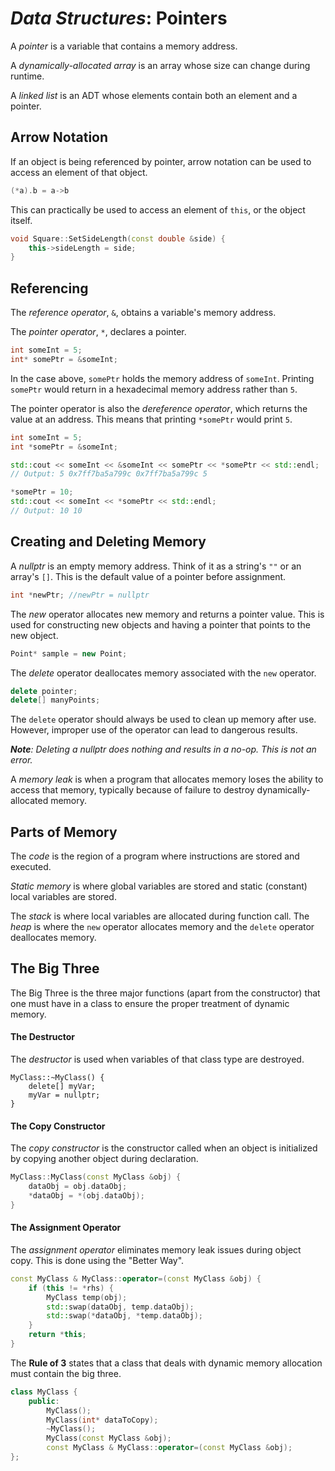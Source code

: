 <!---
CS NOTES :: DATA STRUCTURES :: POINTERS

BY: COLE ELLIS

LAST MODIFIED: 16 DEC 2021
-->

# ***Data Structures***: Pointers
A *pointer* is a variable that contains a memory address.

A *dynamically-allocated array* is an array whose size can change during runtime.

A *linked list* is an ADT whose elements contain both an element and a pointer.

## Arrow Notation
If an object is being referenced by pointer, arrow notation can be used to access an element of that object.
```c++
(*a).b = a->b
```

This can practically be used to access an element of `this`, or the object itself.
```c++
void Square::SetSideLength(const double &side) {
	this->sideLength = side;
}
```

## Referencing
The *reference operator*, `&`, obtains a variable's memory address.

The *pointer operator*, `*`, declares a pointer.
```c++
int someInt = 5;
int* somePtr = &someInt;
```

In the case above, `somePtr` holds the memory address of `someInt`.  Printing `somePtr` would return in a hexadecimal memory address rather than `5`.

The pointer operator is also the *dereference operator*, which returns the value at an address.  This means that printing `*somePtr` would print `5`.
```c++
int someInt = 5;
int *somePtr = &someInt;

std::cout << someInt << &someInt << somePtr << *somePtr << std::endl;
// Output: 5 0x7ff7ba5a799c 0x7ff7ba5a799c 5

*somePtr = 10;
std::cout << someInt << *somePtr << std::endl;
// Output: 10 10
```

## Creating and Deleting Memory

A *nullptr* is an empty memory address.  Think of it as a string's `""` or an array's `[]`.  This is the default value of a pointer before assignment.
```c++
int *newPtr; //newPtr = nullptr
```

The *new* operator allocates new memory and returns a pointer value.  This is used for constructing new objects and having a pointer that points to the new object.
```c++
Point* sample = new Point;
```

The *delete* operator deallocates memory associated with the `new` operator.
```c++
delete pointer;
delete[] manyPoints;
```
The `delete` operator should always be used to clean up memory after use.  However, improper use of the operator can lead to dangerous results.

***Note**: Deleting a nullptr does nothing and results in a no-op.  This is not an error.*

A *memory leak* is when a program that allocates memory loses the ability to access that memory, typically because of failure to destroy dynamically-allocated memory.

## Parts of Memory
The *code* is the region of a program where instructions are stored and executed.

*Static memory* is where global variables are stored and static (constant) local variables are stored.

The *stack* is where local variables are allocated during function call.  The *heap* is where the `new` operator allocates memory and the `delete` operator deallocates memory.

## The Big Three
The Big Three is the three major functions (apart from the constructor) that one must have in a class to ensure the proper treatment of dynamic memory.

#### The Destructor
The *destructor* is used when variables of that class type are destroyed.
```c+++
MyClass::~MyClass() {
	delete[] myVar;
	myVar = nullptr;
}
```

#### The Copy Constructor
The *copy constructor* is the constructor called when an object is initialized by copying another object during declaration.
```c++
MyClass::MyClass(const MyClass &obj) {
	dataObj = obj.dataObj;
	*dataObj = *(obj.dataObj);
}
```

#### The Assignment Operator
The *assignment operator* eliminates memory leak issues during object copy.  This is done using the "Better Way".
```c++
const MyClass & MyClass::operator=(const MyClass &obj) {
	if (this != *rhs) {
		MyClass temp(obj);
		std::swap(dataObj, temp.dataObj);
		std::swap(*dataObj, *temp.dataObj);
	}
	return *this;
}
```

The **Rule of 3** states that a class that deals with dynamic memory allocation must contain the big three.
```c++
class MyClass {
	public:
		MyClass();
		MyClass(int* dataToCopy);
		~MyClass();
		MyClass(const MyClass &obj);
		const MyClass & MyClass::operator=(const MyClass &obj);
};
```